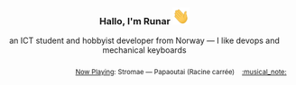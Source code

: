 <h3 align="center">Hallo, I'm Runar <img src="./assets/wave.gif" width="30px" height="30px"></h3>

<div align="center">an ICT student and hobbyist developer from Norway — I like devops and mechanical keyboards</div>

<br/>
<div align="right"><sub>
  <a href="https://www.last.fm/user/runarsf">Now Playing</a>: Stromae &mdash; Papaoutai (Racine carrée) &nbsp;&nbsp; <a href="https:&#x2F;&#x2F;www.last.fm&#x2F;music&#x2F;Stromae&#x2F;_&#x2F;Papaoutai">:musical_note:</a>
</sub></div>

